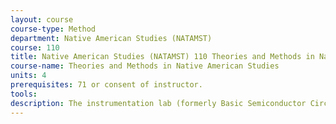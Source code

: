 ```yaml
---
layout: course 
course-type: Method
department: Native American Studies (NATAMST)
course: 110
title: Native American Studies (NATAMST) 110 Theories and Methods in Native American Studies
course-name: Theories and Methods in Native American Studies
units: 4
prerequisites: 71 or consent of instructor.
tools: 
description: The instrumentation lab (formerly Basic Semiconductor Circuits) is an introductory course in basic design, analysis and modeling of circuits, and data analysis and control. Topics include but not limited to - linear circuits, semiconductor diodes, JFETS, Op-Amps, Labview programming, ADC and DAC converters, signal processing, and feedback control.
---
```

